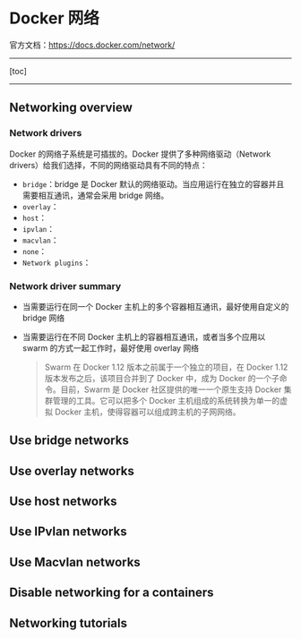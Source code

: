 # Docker 网络

官方文档：https://docs.docker.com/network/

---

[toc]

---

## Networking overview



### Network drivers

Docker 的网络子系统是可插拔的。Docker 提供了多种网络驱动（Network drivers）给我们选择，不同的网络驱动具有不同的特点：

-   `bridge`：bridge 是 Docker 默认的网络驱动。当应用运行在独立的容器并且需要相互通讯，通常会采用 bridge 网络。
-   `overlay`：
-   `host`：
-   `ipvlan`：
-   `macvlan`：
-   `none`：
-   `Network plugins`：



### Network driver summary

-   当需要运行在同一个 Docker 主机上的多个容器相互通讯，最好使用自定义的 bridge 网络

-   当需要运行在不同 Docker 主机上的容器相互通讯，或者当多个应用以 swarm 的方式一起工作时，最好使用 overlay 网络

    >   Swarm 在 Docker 1.12 版本之前属于一个独立的项目，在 Docker 1.12 版本发布之后，该项目合并到了 Docker 中，成为 Docker 的一个子命令。目前，Swarm 是 Docker 社区提供的唯一一个原生支持 Docker 集群管理的工具。它可以把多个 Docker 主机组成的系统转换为单一的虚拟 Docker 主机，使得容器可以组成跨主机的子网网络。



## Use bridge networks

## Use overlay networks

## Use host networks

## Use IPvlan networks

## Use Macvlan networks

## Disable networking for a containers

## Networking tutorials

